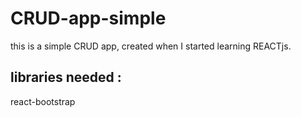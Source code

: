 # CRUD-app-simple
this is a simple CRUD app, created when I started learning REACTjs.
## libraries needed :
react-bootstrap
